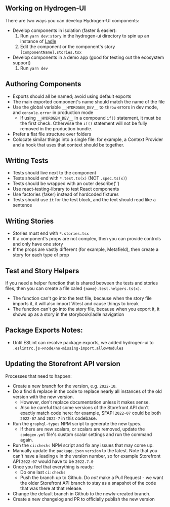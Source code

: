## Working on Hydrogen-UI

There are two ways you can develop Hydrogen-UI components:

- Develop components in isolation (faster & easier):
  1. Run `yarn dev:story` in the hydrogen-ui directory to spin up an instance of [Ladle](https://ladle.dev/)
  2. Edit the component or the component's story `[ComponentName].stories.tsx`
- Develop components in a demo app (good for testing out the ecosystem support)
  1. Run `yarn dev`

## Authoring Components

- Exports should all be named; avoid using default exports
- The main exported component's name should match the name of the file
- Use the global variable `__HYDROGEN_DEV__` to `throw` errors in dev mode, and `console.error` in production mode
  - If using `__HYDROGEN_DEV__` in a compound `if()` statement, it must be the first check. Otherwise the `if()` statement will not be fully removed in the production bundle.
- Prefer a flat file structure over folders
- Colocate similar things into a single file: for example, a Context Provider and a hook that uses that context should be together.

## Writing Tests

- Tests should live next to the component
- Tests should end with `*.test.ts(x)` (NOT `.spec.ts(x)`)
- Tests should be wrapped with an outer describe('<ComponentName />')
- Use react-testing-library to test React components
- Use factories (faker) instead of hardcoded fixtures
- Tests should use `it` for the test block, and the text should read like a sentence

## Writing Stories

- Stories must end with `*.stories.tsx`
- If a component's props are not complex, then you can provide controls and only have one story
- If the props are vastly different (for example, Metafield), then create a story for each type of prop

## Test and Story Helpers

If you need a helper function that is shared between the tests and stories files, then you can create a file caled `{name}.test.helpers.ts(x)`.

- The function can't go into the test file, because when the story file imports it, it will also import Vitest and cause things to break
- The function can't go into the story file, because when you export it, it shows up as a story in the storybook/ladle navigation

## Package Exports Notes:

- Until ESLint can resolve package.exports, we added hydrogen-ui to `.eslintrc.js`->`node/no-missing-import.allowModules`

## Updating the Storefront API version

Processes that need to happen:

- Create a new branch for the version, e.g. `2022-10`.
- Do a find & replace in the code to replace nearly all instances of the old version with the new version.
  - However, don't replace documentation unless it makes sense.
  - Also be careful that some versions of the Storefront API don't exactly match code here: for example, SFAPI `2022-07` could be both `2022-07` and `2022-7` in this codebase.
- Run the `graphql-types` NPM script to generate the new types.
  - If there are new scalars, or scalars are removed, update the `codegen.yml` file's custom scalar settings and run the command again.
- Run the `ci:checks` NPM script and fix any issues that may come up.
- Manually update the `package.json` `version` to the latest. Note that you can't have a leading `0` in the version number, so for example Storefront API `2022-07` would have to be `2022.7.0`
- Once you feel that everything is ready:
  - Do one last `ci:checks`
  - Push the branch up to Github. Do _not_ make a Pull Request - we want the older Storefront API branch to stay as a snapshot of the code that was there at that release.
- Change the default branch in Github to the newly-created branch.
- Create a new changelog and PR to officially publish the new version
